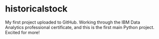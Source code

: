 # historicalstock

My first project uploaded to GitHub. Working through the IBM Data Analytics professional certificate, and this is the first main Python project. Excited for more!
